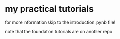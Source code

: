 # my practical tutorials

for more information skip to the introduction.ipynb file!

note that the foundation tutorials are on another repo
